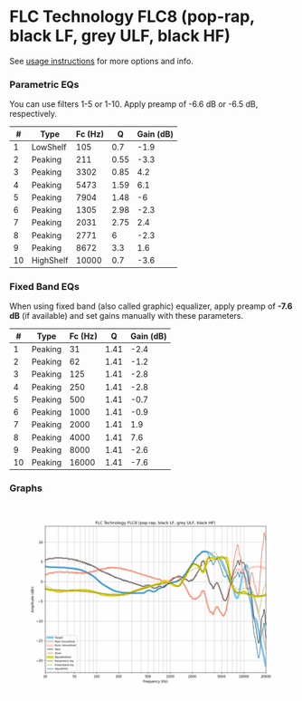 # FLC Technology FLC8 (pop-rap, black LF, grey ULF, black HF)
See [usage instructions](https://github.com/jaakkopasanen/AutoEq#usage) for more options and info.

### Parametric EQs
You can use filters 1-5 or 1-10. Apply preamp of -6.6 dB or -6.5 dB, respectively.

|   # | Type      |   Fc (Hz) |    Q |   Gain (dB) |
|-----|-----------|-----------|------|-------------|
|   1 | LowShelf  |       105 | 0.7  |        -1.9 |
|   2 | Peaking   |       211 | 0.55 |        -3.3 |
|   3 | Peaking   |      3302 | 0.85 |         4.2 |
|   4 | Peaking   |      5473 | 1.59 |         6.1 |
|   5 | Peaking   |      7904 | 1.48 |        -6   |
|   6 | Peaking   |      1305 | 2.98 |        -2.3 |
|   7 | Peaking   |      2031 | 2.75 |         2.4 |
|   8 | Peaking   |      2771 | 6    |        -2.3 |
|   9 | Peaking   |      8672 | 3.3  |         1.6 |
|  10 | HighShelf |     10000 | 0.7  |        -3.6 |

### Fixed Band EQs
When using fixed band (also called graphic) equalizer, apply preamp of **-7.6 dB** (if available) and set gains manually with these parameters.

|   # | Type    |   Fc (Hz) |    Q |   Gain (dB) |
|-----|---------|-----------|------|-------------|
|   1 | Peaking |        31 | 1.41 |        -2.4 |
|   2 | Peaking |        62 | 1.41 |        -1.2 |
|   3 | Peaking |       125 | 1.41 |        -2.8 |
|   4 | Peaking |       250 | 1.41 |        -2.8 |
|   5 | Peaking |       500 | 1.41 |        -0.7 |
|   6 | Peaking |      1000 | 1.41 |        -0.9 |
|   7 | Peaking |      2000 | 1.41 |         1.9 |
|   8 | Peaking |      4000 | 1.41 |         7.6 |
|   9 | Peaking |      8000 | 1.41 |        -2.6 |
|  10 | Peaking |     16000 | 1.41 |        -7.6 |

### Graphs
![](./FLC%20Technology%20FLC8%20(pop-rap,%20black%20LF,%20grey%20ULF,%20black%20HF).png)
